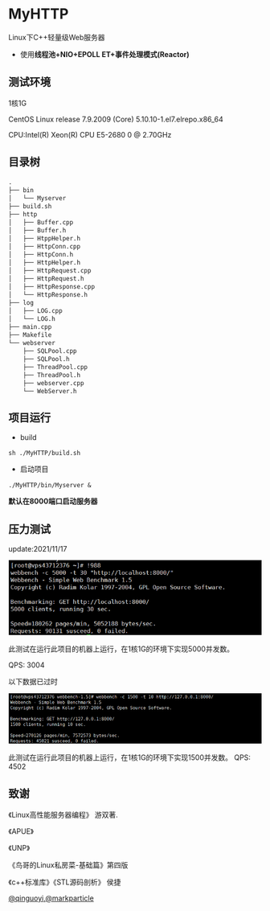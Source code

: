 # MyHTTP
Linux下C++轻量级Web服务器
- 使用**线程池+NIO+EPOLL ET+事件处理模式(Reactor)**

## 测试环境
1核1G

CentOS Linux release 7.9.2009 (Core) 5.10.10-1.el7.elrepo.x86_64

CPU:Intel(R) Xeon(R) CPU E5-2680 0 @ 2.70GHz

## 目录树
```
.
├── bin
│   └── Myserver
├── build.sh
├── http
│   ├── Buffer.cpp
│   ├── Buffer.h
│   ├── HtppHelper.h
│   ├── HttpConn.cpp
│   ├── HttpConn.h
│   ├── HttpHelper.h
│   ├── HttpRequest.cpp
│   ├── HttpRequest.h
│   ├── HttpResponse.cpp
│   └── HttpResponse.h
├── log
│   ├── LOG.cpp
│   └── LOG.h
├── main.cpp
├── Makefile
└── webserver
    ├── SQLPool.cpp
    ├── SQLPool.h
    ├── ThreadPool.cpp
    ├── ThreadPool.h
    ├── webserver.cpp
    └── WebServer.h
```

## 项目运行
- build
```
sh ./MyHTTP/build.sh
```

- 启动项目
```
./MyHTTP/bin/Myserver &
```

**默认在8000端口启动服务器**

## 压力测试
update:2021/11/17

![](./resource/20211117.png)

此测试在运行此项目的机器上运行，在1核1G的环境下实现5000并发数。

QPS: 3004

以下数据已过时

![](./resource/test.png)

此测试在运行此项目的机器上运行，在1核1G的环境下实现1500并发数。
QPS: 4502

## 致谢
《Linux高性能服务器编程》 游双著.

《APUE》 

《UNP》
  
《鸟哥的Linux私房菜-基础篇》第四版

《c++标准库》《STL源码剖析》 侯捷

[@qinguoyi](https://github.com/qinguoyi/TinyWebServer),[@markparticle](https://github.com/markparticle/WebServer)
